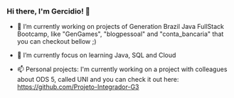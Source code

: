 ### Hi there, I'm Gercidio! 👋


- 🔭 I’m currently working on projects of Generation Brazil Java FullStack Bootcamp, like "GenGames", "blogpessoal" and "conta_bancaria" that you can checkout bellow ;)

- 🌱 I’m currently focus on learning Java, SQL and Cloud

- 📫 Personal projects: I'm currently working on a project with colleagues about ODS 5, called UNI and you can check it out here: https://github.com/Projeto-Integrador-G3

